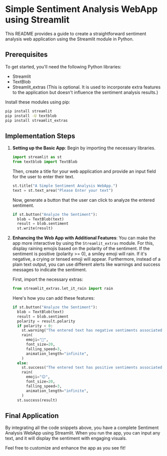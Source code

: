 # Simple Sentiment Analysis WebApp using Streamlit

This README provides a guide to create a straightforward sentiment analysis web application using the Streamlit module in Python.

## Prerequisites

To get started, you'll need the following Python libraries:

- Streamlit
- TextBlob
- Streamlit_extras (This is optional. It is used to incorporate extra features to the application but doesn't influence the sentiment analysis results.)

Install these modules using pip:

```bash
pip install streamlit
pip install -U textblob
pip install streamlit_extras
```

## Implementation Steps

1. **Setting up the Basic App**:
   Begin by importing the necessary libraries.

   ```python
   import streamlit as st
   from textblob import TextBlob
   ```

   Then, create a title for your web application and provide an input field for the user to enter their text.

   ```python
   st.title("A Simple Sentiment Analysis WebApp.")
   text = st.text_area("Please Enter your text")
   ```

   Now, generate a button that the user can click to analyze the entered sentiment.

   ```python
   if st.button("Analyze the Sentiment"):
     blob = TextBlob(text)
     result = blob.sentiment
     st.write(result)
   ```

2. **Enhancing the Web App with Additional Features**:
   You can make the app more interactive by using the `Streamlit_extras` module. For this, display raining emojis based on the polarity of the sentiment. If the sentiment is positive (polarity >= 0), a smiley emoji will rain. If it's negative, a crying or tensed emoji will appear. Furthermore, instead of a plain text output, you can use different alerts like warnings and success messages to indicate the sentiment.

   First, import the necessary extras:

   ```python
   from streamlit_extras.let_it_rain import rain
   ```

   Here's how you can add these features:

   ```python
   if st.button("Analyze the Sentiment"):
     blob = TextBlob(text)
     result = blob.sentiment
     polarity = result.polarity
     if polarity < 0:
       st.warning("The entered text has negative sentiments associated with it: " + str(polarity))
       rain(
         emoji="🥺",
         font_size=20,
         falling_speed=3,
         animation_length="infinite",
       )
     else:
       st.success("The entered text has positive sentiments associated with it: " + str(polarity))
       rain(
         emoji="😊",
         font_size=20,
         falling_speed=3,
         animation_length="infinite",
       )
     st.success(result)
   ```

## Final Application

By integrating all the code snippets above, you have a complete Sentiment Analysis WebApp using Streamlit. When you run the app, you can input any text, and it will display the sentiment with engaging visuals.

Feel free to customize and enhance the app as you see fit!
